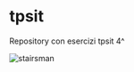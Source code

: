 # tpsit
Repository con esercizi tpsit 4^

![stairsman](https://i.pinimg.com/originals/df/40/a0/df40a037c3394fc27a3660b3181097c3.gif)
